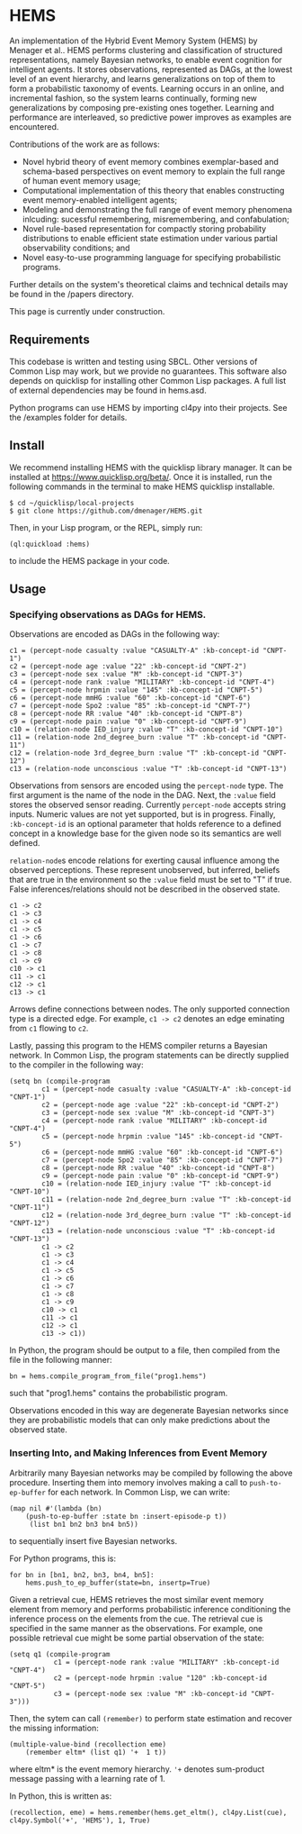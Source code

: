 # HEMS
An implementation of the Hybrid Event Memory System (HEMS) by Menager et al.. HEMS performs clustering and classification of structured representations, namely Bayesian networks, to enable event cognition for intelligent agents. It stores observations, represented as DAGs, at the lowest level of an event hierarchy, and learns generalizations on top of them to form a probabilistic taxonomy of events. Learning occurs in an online, and incremental fashion, so the system learns continually, forming new generalizations by composing pre-existing ones together. Learning and performance are interleaved, so predictive power improves as examples are encountered.

Contributions of the work are as follows:
* Novel hybrid theory of event memory combines exemplar-based and schema-based perspectives on event memory to explain the full range of human event memory usage;
* Computational implementation of this theory that enables constructing event memory-enabled intelligent agents;
* Modeling and demonstrating the full range of event memory phenomena inlcuding: sucessful remembering, misremembering, and confabulation;
* Novel rule-based representation for compactly storing probability distributions to enable efficient state estimation under various partial observability conditions; and
* Novel easy-to-use programming language for specifying probabilistic programs.

Further details on the system's theoretical claims and technical details may be found in the /papers directory.

This page is currently under construction.

## Requirements
This codebase is written and testing using SBCL. Other versions of Common Lisp may work, but we provide no guarantees. This software also depends on quicklisp for installing other Common Lisp packages. A full list of external dependencies may be found in hems.asd.

Python programs can use HEMS by importing cl4py into their projects. See the /examples folder for details.

## Install
We recommend installing HEMS with the quicklisp library manager. It can be installed at https://www.quicklisp.org/beta/. Once it is installed, run the following commands in the terminal to make HEMS quicklisp installable.
```
$ cd ~/quicklisp/local-projects
$ git clone https://github.com/dmenager/HEMS.git
```
Then, in your Lisp program, or the REPL, simply run:
```
(ql:quickload :hems)
```
to include the HEMS package in your code.

## Usage

### Specifying observations as DAGs for HEMS.
Observations are encoded as DAGs in the following way:
```
c1 = (percept-node casualty :value "CASUALTY-A" :kb-concept-id "CNPT-1")
c2 = (percept-node age :value "22" :kb-concept-id "CNPT-2")
c3 = (percept-node sex :value "M" :kb-concept-id "CNPT-3")
c4 = (percept-node rank :value "MILITARY" :kb-concept-id "CNPT-4")
c5 = (percept-node hrpmin :value "145" :kb-concept-id "CNPT-5")
c6 = (percept-node mmHG :value "60" :kb-concept-id "CNPT-6")
c7 = (percept-node Spo2 :value "85" :kb-concept-id "CNPT-7")
c8 = (percept-node RR :value "40" :kb-concept-id "CNPT-8")
c9 = (percept-node pain :value "0" :kb-concept-id "CNPT-9")
c10 = (relation-node IED_injury :value "T" :kb-concept-id "CNPT-10")
c11 = (relation-node 2nd_degree_burn :value "T" :kb-concept-id "CNPT-11")
c12 = (relation-node 3rd_degree_burn :value "T" :kb-concept-id "CNPT-12")
c13 = (relation-node unconscious :value "T" :kb-concept-id "CNPT-13")
```
Observations from sensors are encoded using the `percept-node` type. The first argument is the name of the node in the DAG. Next, the `:value` field stores the observed sensor reading. Currently `percept-node` accepts string inputs. Numeric values are not yet supported, but is in progress. Finally, `:kb-concept-id` is an optional parameter that holds reference to a defined concept in a knowledge base for the given node so its semantics are well defined.

`relation-node`s encode relations for exerting causal influence among the observed perceptions. These represent unobserved, but inferred, beliefs that are true in the environment so the `:value` field must be set to "T" if true. False inferences/relations should not be described in the observed state.

```
c1 -> c2
c1 -> c3
c1 -> c4
c1 -> c5
c1 -> c6
c1 -> c7
c1 -> c8
c1 -> c9
c10 -> c1
c11 -> c1
c12 -> c1
c13 -> c1
```
Arrows define connections between nodes. The only supported connection type is a directed edge. For example, `c1 -> c2` denotes an edge eminating from `c1` flowing to `c2`.

Lastly, passing this program to the HEMS compiler returns a Bayesian network. In Common Lisp, the program statements can be directly supplied to the compiler in the following way:
```
(setq bn (compile-program
		c1 = (percept-node casualty :value "CASUALTY-A" :kb-concept-id "CNPT-1")
		c2 = (percept-node age :value "22" :kb-concept-id "CNPT-2")
		c3 = (percept-node sex :value "M" :kb-concept-id "CNPT-3")
		c4 = (percept-node rank :value "MILITARY" :kb-concept-id "CNPT-4")
		c5 = (percept-node hrpmin :value "145" :kb-concept-id "CNPT-5")
		c6 = (percept-node mmHG :value "60" :kb-concept-id "CNPT-6")
		c7 = (percept-node Spo2 :value "85" :kb-concept-id "CNPT-7")
		c8 = (percept-node RR :value "40" :kb-concept-id "CNPT-8")
		c9 = (percept-node pain :value "0" :kb-concept-id "CNPT-9")
		c10 = (relation-node IED_injury :value "T" :kb-concept-id "CNPT-10")
		c11 = (relation-node 2nd_degree_burn :value "T" :kb-concept-id "CNPT-11")
		c12 = (relation-node 3rd_degree_burn :value "T" :kb-concept-id "CNPT-12")
		c13 = (relation-node unconscious :value "T" :kb-concept-id "CNPT-13")
		c1 -> c2
		c1 -> c3
		c1 -> c4
		c1 -> c5
		c1 -> c6
		c1 -> c7
		c1 -> c8
		c1 -> c9
		c10 -> c1
		c11 -> c1
		c12 -> c1
		c13 -> c1))
```
In Python, the program should be output to a file, then compiled from the file in the following manner:
```
bn = hems.compile_program_from_file("prog1.hems")
```
such that "prog1.hems" contains the probabilistic program.

Observations encoded in this way are degenerate Bayesian networks since they are probabilistic models that can only make predictions about the observed state.

### Inserting Into, and Making Inferences from Event  Memory
Arbitrarily many Bayesian networks may be compiled by following the above procedure. Inserting them into memory involves making a call to `push-to-ep-buffer` for each network. In Common Lisp, we can write:
```
(map nil #'(lambda (bn)
	(push-to-ep-buffer :state bn :insert-episode-p t))
     (list bn1 bn2 bn3 bn4 bn5))
```
to sequentially insert five Bayesian networks. 

For Python programs, this is:
```
for bn in [bn1, bn2, bn3, bn4, bn5]:
    hems.push_to_ep_buffer(state=bn, insertp=True)
```
Given a retrieval cue, HEMS retrieves the most similar event memory element from memory and performs probabilistic inference conditioning the inference process on the elements from the cue. The retrieval cue is specified in the same manner as the observations. For example, one possible retrieval cue might be some partial observation of the state:
```
(setq q1 (compile-program
	       c1 = (percept-node rank :value "MILITARY" :kb-concept-id "CNPT-4")
	       c2 = (percept-node hrpmin :value "120" :kb-concept-id "CNPT-5")
	       c3 = (percept-node sex :value "M" :kb-concept-id "CNPT-3")))
```
Then, the sytem can call `(remember)` to perform state estimation and recover the missing information:
```
(multiple-value-bind (recollection eme)
	(remember eltm* (list q1) '+  1 t))
```

where eltm* is the event memory hierarchy. `'+` denotes sum-product message passing with a learning rate of 1.

In Python, this is written as:

```
(recollection, eme) = hems.remember(hems.get_eltm(), cl4py.List(cue), cl4py.Symbol('+', 'HEMS'), 1, True)
```

